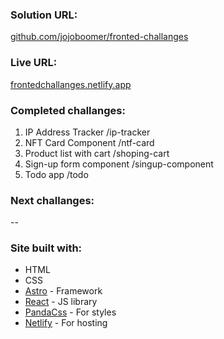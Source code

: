 ### Solution URL:
[github.com/jojoboomer/fronted-challanges](https://github.com/jojoboomer/fronted-challanges)
### Live URL:
[frontedchallanges.netlify.app](https://frontedchallanges.netlify.app/)

### Completed challanges:
1. IP Address Tracker /ip-tracker
2. NFT Card Component /ntf-card
3. Product list with cart /shoping-cart
4. Sign-up form component /singup-component
5. Todo app /todo

### Next challanges:
--

### Site built with:
- HTML
- CSS
- [Astro](https://astro.build/) - Framework
- [React](https://reactjs.org/) - JS library
- [PandaCss](https://panda-css.com/) - For styles
- [Netlify](https://www.netlify.com/) - For hosting